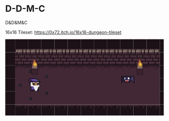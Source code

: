 # D-D-M-C
D&amp;D&amp;M&amp;C

16x16 Tileset:
https://0x72.itch.io/16x16-dungeon-tileset

![alt text](https://github.com/tctromp/D-D-M-C/blob/master/DDMC.gif?raw=true)

